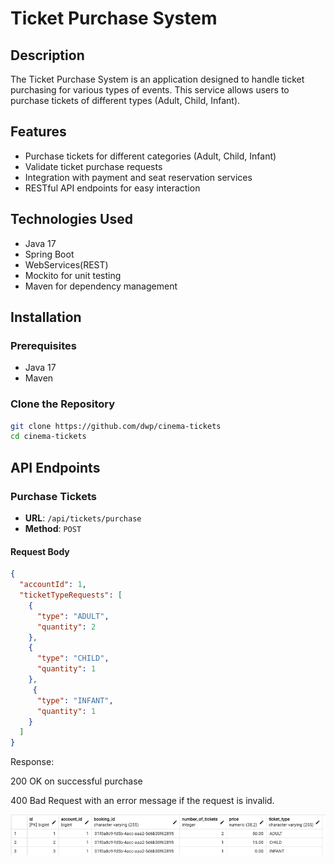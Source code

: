 # Ticket Purchase System

## Description

The Ticket Purchase System is an application designed to handle ticket purchasing for various types of events.
This service allows users to purchase tickets of different types (Adult, Child, Infant).

## Features

- Purchase tickets for different categories (Adult, Child, Infant)
- Validate ticket purchase requests
- Integration with payment and seat reservation services
- RESTful API endpoints for easy interaction

## Technologies Used

- Java 17
- Spring Boot
- WebServices(REST)
- Mockito for unit testing
- Maven for dependency management

## Installation

### Prerequisites

- Java 17
- Maven

### Clone the Repository

```bash
git clone https://github.com/dwp/cinema-tickets
cd cinema-tickets
```

## API Endpoints

### Purchase Tickets

- **URL**: `/api/tickets/purchase`
- **Method**: `POST`

#### Request Body

```json
{
  "accountId": 1,
  "ticketTypeRequests": [
    {
      "type": "ADULT",
      "quantity": 2
    },
    {
      "type": "CHILD",
      "quantity": 1
    },
     {
      "type": "INFANT",
      "quantity": 1
    }
  ]
}
```
Response:

200 OK on successful purchase

400 Bad Request with an error message if the request is invalid.

![img.png](img.png)